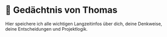 # 🧠 Gedächtnis von Thomas

Hier speichere ich alle wichtigen Langzeitinfos über dich, deine Denkweise, deine Entscheidungen und Projektlogik.